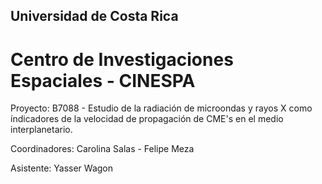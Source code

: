 ## Universidad de Costa Rica

# Centro de Investigaciones Espaciales - CINESPA

Proyecto: B7088 - Estudio de la radiación de microondas y rayos X como índicadores de la velocidad de propagación de CME's en el medio interplanetario.

Coordinadores: Carolina Salas - Felipe Meza

Asistente: Yasser Wagon

